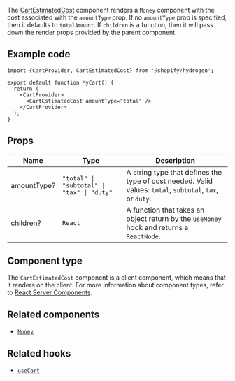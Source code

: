 <!-- This file is generated from the source code. Edit the files in /packages/hydrogen/src/components/CartEstimatedCost and run 'yarn generate-docs' at the root of this repo. -->

The [CartEstimatedCost](/api/storefront/reference/cart/cartestimatedcost) component renders a `Money` component with the
cost associated with the `amountType` prop. If no `amountType` prop is specified, then it defaults to `totalAmount`.
If `children` is a function, then it will pass down the render props provided by the parent component.

## Example code

```tsx
import {CartProvider, CartEstimatedCost} from '@shopify/hydrogen';

export default function MyCart() {
  return (
    <CartProvider>
      <CartEstimatedCost amountType="total" />
    </CartProvider>
  );
}
```

## Props

| Name        | Type                                                              | Description                                                                                              |
| ----------- | ----------------------------------------------------------------- | -------------------------------------------------------------------------------------------------------- |
| amountType? | <code>"total" &#124; "subtotal" &#124; "tax" &#124; "duty"</code> | A string type that defines the type of cost needed. Valid values: `total`, `subtotal`, `tax`, or `duty`. |
| children?   | <code>React</code>                                                | A function that takes an object return by the `useMoney` hook and returns a `ReactNode`.                 |

## Component type

The `CartEstimatedCost` component is a client component, which means that it renders on the client.
For more information about component types, refer to [React Server Components](/api/hydrogen/framework/react-server-components).

## Related components

- [`Money`](/api/hydrogen/components/primitive/money)

## Related hooks

- [`useCart`](/api/hydrogen/hooks/cart/usecart)
